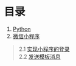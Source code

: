 # 目录

1. [Python]()
2. [微信小程序](/wechat)<br>
> 2.1 [实现小程序的登录](./wechat#2.1-实现小程序的登录)<br>
> 2.2 [发送模板消息](./wechat#2.2-发送模板消息)